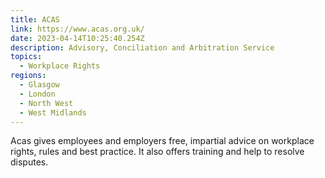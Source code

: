 ```yaml
---
title: ACAS
link: https://www.acas.org.uk/
date: 2023-04-14T10:25:40.254Z
description: Advisory, Conciliation and Arbitration Service
topics:
  - Workplace Rights
regions:
  - Glasgow
  - London
  - North West
  - West Midlands
---
```

Acas gives employees and employers free, impartial advice on workplace rights, rules and best practice. It also offers training and help to resolve disputes.
